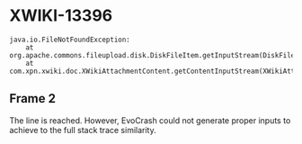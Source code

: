 # XWIKI-13396
```
java.io.FileNotFoundException:
	at org.apache.commons.fileupload.disk.DiskFileItem.getInputStream(DiskFileItem.java:214)
	at com.xpn.xwiki.doc.XWikiAttachmentContent.getContentInputStream(XWikiAttachmentContent.java:244)
```

## Frame 2
The line is reached. However, EvoCrash could not generate proper inputs to achieve to the full stack trace similarity.
